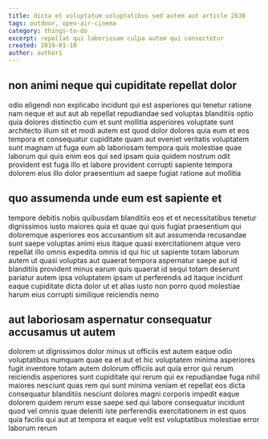 ```yaml
---
title: dicta et voluptatum voluptatibus sed autem aut article 2638
tags: outdoor, open-air-cinema
category: things-to-do
excerpt: repellat qui laboriosam culpa autem qui consectetur
created: 2019-01-10
author: author1
---
```


## non animi neque qui cupiditate repellat dolor

odio eligendi non explicabo incidunt qui est asperiores qui tenetur ratione nam neque et aut aut ab repellat repudiandae sed voluptas blanditiis optio quia dolores distinctio cum et sunt mollitia asperiores voluptate sunt architecto illum sit et modi autem est quod dolor dolores quia eum et eos tempora et consequatur cupiditate quam aut eveniet veritatis voluptatem sunt magnam ut fuga eum ab laboriosam tempora quis molestiae quae laborum qui quis enim eos qui sed ipsam quia quidem nostrum odit provident est fuga illo et labore provident corrupti sapiente tempora dolorem eius illo dolor praesentium ad saepe fugiat ratione aut mollitia

## quo assumenda unde eum est sapiente et

tempore debitis nobis quibusdam blanditiis eos et et necessitatibus tenetur dignissimos iusto maiores quia et quae qui quis fugiat praesentium qui doloremque asperiores eos accusantium sit aut assumenda recusandae sunt saepe voluptas animi eius itaque quasi exercitationem atque vero repellat illo omnis expedita omnis id qui hic ut sapiente totam laborum autem ut quasi voluptas aut quaerat tempora aspernatur saepe aut id blanditiis provident minus earum quis quaerat id sequi totam deserunt pariatur autem ipsa voluptatem ipsam ut perferendis ad itaque incidunt eaque cupiditate dicta dolor ut et alias iusto non porro quod molestiae harum eius corrupti similique reiciendis nemo

## aut laboriosam aspernatur consequatur accusamus ut autem

dolorem ut dignissimos dolor minus ut officiis est autem eaque odio voluptatibus numquam quae ea et aut et hic voluptatem minima asperiores fugit inventore totam autem dolorum officiis aut quia error qui rerum reiciendis asperiores sunt cupiditate qui rerum qui ex repudiandae fuga nihil maiores nesciunt quas rem qui sunt minima veniam et repellat eos dicta consequatur blanditiis nesciunt dolores magni corporis impedit eaque dolorem quidem rerum esse saepe sed qui labore consequatur incidunt quod vel omnis quae deleniti iste perferendis exercitationem in est quos quia facilis qui aut at tempora et eaque velit est voluptatibus molestiae error laborum rerum
